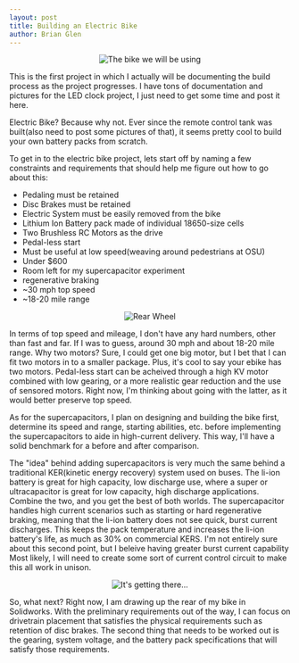 ```yaml
---
layout: post
title: Building an Electric Bike
author: Brian Glen
---
```


<p align="center">
  <img src="https://www.brianglen.com/assets/bike.png" alt="The bike we will be using"/>
</p>

This is the first project in which I actually will be documenting the build process as the project progresses. I have tons of documentation and pictures for the LED clock project, I just need to get some time and post it here.

Electric Bike? Because why not. Ever since the remote control tank was built(also need to post some pictures of that), it seems pretty cool to build your own battery packs from scratch.

To get in to the electric bike project, lets start off by naming a few constraints and requirements that should help me figure out how to go about this:

- Pedaling must be retained
- Disc Brakes must be retained
- Electric System must be easily removed from the bike 
- Lithium Ion Battery pack made of individual 18650-size cells
- Two Brushless RC Motors as the drive
- Pedal-less start
- Must be useful at low speed(weaving around pedestrians at OSU)
- Under $600
- Room left for my supercapacitor experiment
- regenerative braking
- ~30 mph top speed
- ~18-20 mile range

<p align="center">
  <img src="https://www.brianglen.com/assets/bike_rear_wheel.png" alt="Rear Wheel"/>
</p>

In terms of top speed and mileage, I don't have any hard numbers, other than fast and far. If I was to guess, around 30 mph and about 18-20 mile range. Why two motors? Sure, I could get one big motor, but I bet that I can fit two motors in to a smaller package. Plus, it's cool to say your ebike has two motors. Pedal-less start can be acheived through a high KV motor combined with low gearing, or a more realistic gear reduction and the use of sensored motors. Right now, I'm thinking about going with the latter, as it would better preserve top speed.

As for the supercapacitors, I plan on designing and building the bike first, determine its speed and range, starting abilities, etc. before implementing the supercapacitors to aide in high-current delivery. This way, I'll have a solid benchmark for a before and after comparison.

The "idea" behind adding supercapacitors is very much the same behind a traditional KER(kinetic energy recovery) system used on buses. The li-ion battery is great for high capacity, low discharge use, where a super or ultracapacitor is great for low capacity, high discharge applications. Combine the two, and you get the best of both worlds. The supercapacitor handles high current scenarios such as starting or hard regenerative braking, meaning that the li-ion battery does not see quick, burst current discharges. This keeps the pack temperature and increases the li-ion battery's life, as much as 30% on commercial KERS. I'm not entirely sure about this second point, but I beleive having greater burst current capability Most likely, I will need to create some sort of current control circuit to make this all work in unison.

<p align="center">
  <img src="https://www.brianglen.com/assets/cad_rear_frame.png" alt="It's getting there..."/>
</p>

So, what next? Right now, I am drawing up the rear of my bike in Solidworks. With the preliminary requirements out of the way, I can focus on drivetrain placement that satisfies the physical requirements such as retention of disc brakes. The second thing that needs to be worked out is the gearing, system voltage, and the battery pack specifications that will satisfy those requirements.
